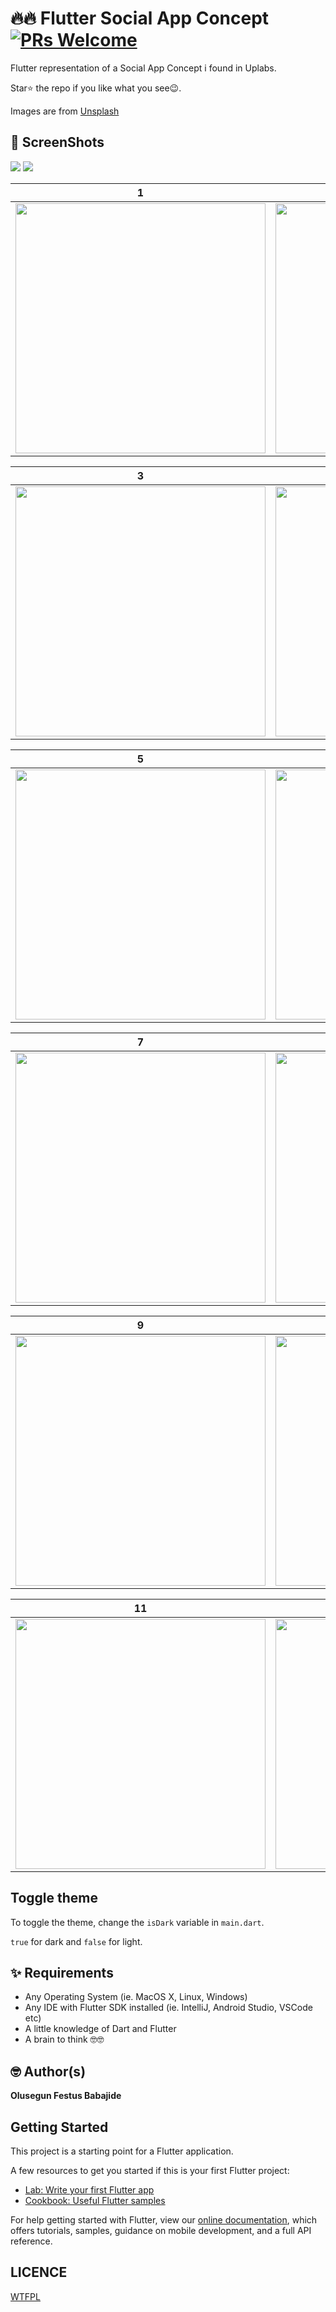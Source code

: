 # 🔥🔥 Flutter Social App Concept [![PRs Welcome](https://img.shields.io/badge/PRs-welcome-brightgreen.svg?style=flat-square)](http://makeapullrequest.com)

Flutter representation of a Social App Concept i found in Uplabs.

Star⭐ the repo if you like what you see😉.


Images are from [Unsplash](https://unsplash.com)
## 📸 ScreenShots

<img src="ss/1.png"/>
<img src="ss/2.png"/>

| 1 | 2|
|------|-------|
|<img src="ss/3.png" width="400">|<img src="ss/4.png" width="400">|

| 3 | 4|
|------|-------|
|<img src="ss/5.png" width="400">|<img src="ss/6.png" width="400">|

| 5 | 6|
|------|-------|
|<img src="ss/7.png" width="400">|<img src="ss/8.png" width="400">|

| 7 | 8|
|------|-------|
|<img src="ss/9.png" width="400">|<img src="ss/10.png" width="400">|

| 9 | 10|
|------|-------|
|<img src="ss/11.png" width="400">|<img src="ss/12.png" width="400">|

| 11 | 12|
|------|-------|
|<img src="ss/13.png" width="400">|<img src="ss/14.png" width="400">|

## Toggle theme
To toggle the theme, change the `isDark` variable in `main.dart`.

`true` for dark and `false` for light.

## ✨ Requirements
* Any Operating System (ie. MacOS X, Linux, Windows)
* Any IDE with Flutter SDK installed (ie. IntelliJ, Android Studio, VSCode etc)
* A little knowledge of Dart and Flutter
* A brain to think 🤓🤓

## 🤓 Author(s)
**Olusegun Festus Babajide**


## Getting Started

This project is a starting point for a Flutter application.

A few resources to get you started if this is your first Flutter project:

- [Lab: Write your first Flutter app](https://flutter.io/docs/get-started/codelab)
- [Cookbook: Useful Flutter samples](https://flutter.io/docs/cookbook)

For help getting started with Flutter, view our 
[online documentation](https://flutter.io/docs), which offers tutorials, 
samples, guidance on mobile development, and a full API reference.


## LICENCE
[WTFPL](http://www.wtfpl.net/about/)